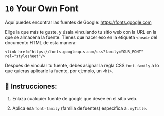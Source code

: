 # `10` Your Own Font

Aquí puedes encontrar las fuentes de Google: https://fonts.google.com

Elige la que más te guste, y úsala vinculando tu sitio web con la URL en la que se almacena la fuente. Tienes que hacer eso en la etiqueta `<head>` del documento HTML de esta manera:

```Plain/Text
<link href="https://fonts.googleapis.com/css?family=YOUR_FONT" rel="stylesheet"/>
```

Después de vincular tu fuente, debes asignar la regla CSS `font-family` a lo que quieras aplicarle la fuente, por ejemplo, un `<h1>`.

## 📝 Instrucciones:

1. Enlaza cualquier fuente de google que desee en el sitio web.

2. Aplica esa `font-family` (familia de fuentes) específica a `.myTitle`.

